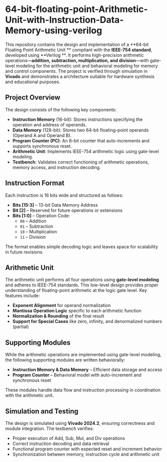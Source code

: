 # 64-bit-floating-point-Arithmetic-Unit-with-Instruction-Data-Memory-using-verilog
This repository contains the design and implementation of a **64-bit Floating Point Arithmetic Unit ** compliant with the **IEEE-754 standard**, developed using **Verilog **. It performs high-precision arithmetic operations—**addition, subtraction, multiplication, and division**—with gate-level modeling for the arithmetic unit and behavioral modeling for memory and control components.
The project is verified through simulation in **Vivado** and demonstrates a architecture suitable for hardware synthesis and educational purposes.


## Project Overview

The design consists of the following key components:

- **Instruction Memory** (16-bit): Stores instructions specifying the operation and address of operands.
- **Data Memory** (128-bit): Stores two 64-bit floating-point operands (Operand A and Operand B).
- **Program Counter (PC)**: An 8-bit counter that auto-increments and supports synchronous reset.
- **Arithmetic Unit**: Implements IEEE-754 arithmetic logic using gate-level modeling.
- **Testbench**: Validates correct functioning of arithmetic operations, memory access, and instruction decoding.


## Instruction Format

Each instruction is 16 bits wide and structured as follows:

- **Bits [15:3]** – 13-bit Data Memory Address
- **Bit [2]** – Reserved for future operations or extensions
- **Bits [1:0]** – Operation Code:
  - `00` – Addition
  - `01` – Subtraction
  - `10` – Multiplication
  - `11` – Division

The format enables simple decoding logic and leaves space for scalability in future revisions.


## Arithmetic Unit

The arithmetic unit performs all four operations using **gate-level modeling** and adheres to IEEE-754 standards. This low-level design provides proper understanding of floating-point arithmetic at the logic gate level.
Key features include:

- **Exponent Alignment** for operand normalization
- **Mantissa Operation Logic** specific to each arithmetic function
- **Normalization & Rounding** of the final result
- **Support for Special Cases** like zero, infinity, and denormalized numbers (partial)



## Supporting Modules

While the arithmetic operations are implemented using gate-level modeling, the following supporting modules are written behaviorally:

- **Instruction Memory & Data Memory** – Efficient data storage and access
- **Program Counter** – Behavioral model with auto-increment and synchronous reset

These modules handle data flow and instruction processing in coordination with the arithmetic unit.


## Simulation and Testing

The design is simulated using **Vivado 2024.2**, ensuring correctness and module integration. The testbench verifies:

- Proper execution of Add, Sub, Mul, and Div operations
- Correct instruction decoding and data retrieval
- Functional program counter with expected reset and increment behavior
- Synchronization between memory, instruction cycle and arithmetic unit

